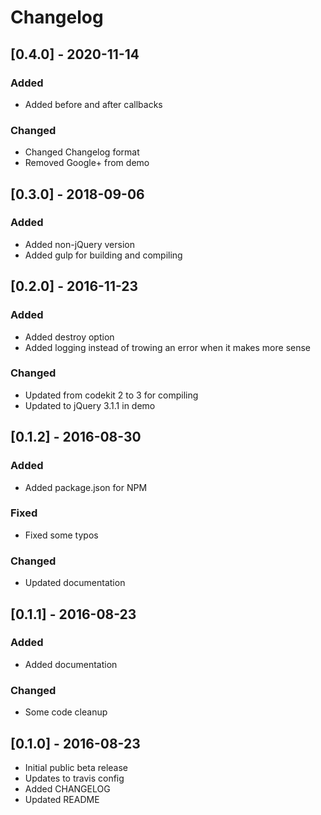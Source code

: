 # Changelog

## [0.4.0] - 2020-11-14

### Added
* Added before and after callbacks

### Changed
* Changed Changelog format
* Removed Google+ from demo


## [0.3.0] - 2018-09-06

### Added
* Added non-jQuery version
* Added gulp for building and compiling


## [0.2.0] - 2016-11-23

### Added
* Added destroy option
* Added logging instead of trowing an error when it makes more sense

### Changed
* Updated from codekit 2 to 3 for compiling
* Updated to jQuery 3.1.1 in demo


## [0.1.2] - 2016-08-30

### Added
* Added package.json for NPM

### Fixed
* Fixed some typos

### Changed
* Updated documentation


## [0.1.1] - 2016-08-23

### Added
* Added documentation

### Changed
* Some code cleanup


## [0.1.0] - 2016-08-23

* Initial public beta release
* Updates to travis config
* Added CHANGELOG
* Updated README
